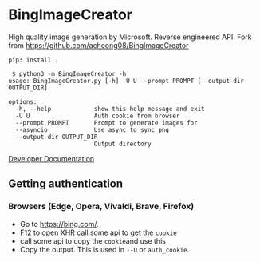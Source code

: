 # BingImageCreator

High quality image generation by Microsoft. Reverse engineered API.
Fork from https://github.com/acheong08/BingImageCreator

`pip3 install .`

```
 $ python3 -m BingImageCreator -h
usage: BingImageCreator.py [-h] -U U --prompt PROMPT [--output-dir OUTPUT_DIR]

options:
  -h, --help            show this help message and exit
  -U U                  Auth cookie from browser
  --prompt PROMPT       Prompt to generate images for
  --asyncio             Use async to sync png
  --output-dir OUTPUT_DIR
                        Output directory
```

[Developer Documentation](https://github.com/acheong08/BingImageCreator/blob/main/DOCUMENTATION.md)

## Getting authentication

### Browsers (Edge, Opera, Vivaldi, Brave, Firefox)

- Go to https://bing.com/.
- F12 to open XHR call some api to get the `cookie`
- call some api to copy the `cookie`and use this
- Copy the output. This is used in `--U` or `auth_cookie`.
